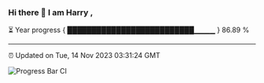 ### Hi there 👋 I am Harry , 

⏳ Year progress { ██████████████████████████▁▁▁▁ } 86.89 %

---

⏰ Updated on Tue, 14 Nov 2023 03:31:24 GMT

![Progress Bar CI](https://github.com/duykhang68/duykhang68/workflows/Progress%20Bar%20CI/badge.svg)
